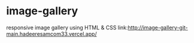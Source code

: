 # image-gallery
responsive image gallery using HTML & CSS
link:http://image-gallery-git-main.hadeeresamcom33.vercel.app/
